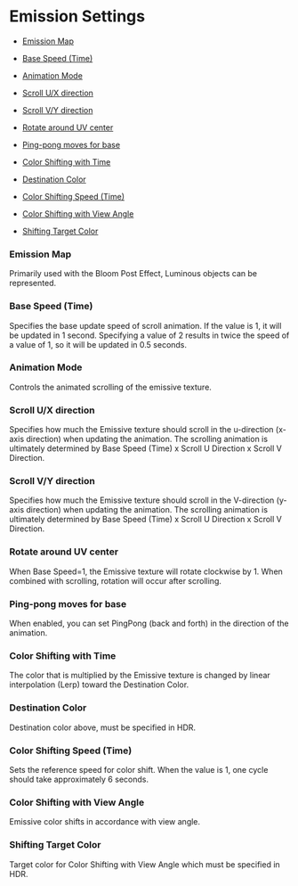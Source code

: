 # Emission Settings

* [Emission Map](#emission-map)
* [Base Speed (Time)](#base-speed-time)
* [Animation Mode](#animation-mode)
* [Scroll U/X direction](#scroll-ux-direction)
* [Scroll V/Y direction](#scroll-vy-direction)
* [Rotate around UV center](#rotate-around-uv-center)
* [Ping-pong moves for base](#ping-pong-moves-for-base)

* [Color Shifting with Time](#color-shifting-speed-time)
* [Destination Color](#destination-color)
* [Color Shifting Speed (Time)](#color-shifting-speed-time)

* [Color Shifting with View Angle](#color-shifting-with-view-angle)
* [Shifting Target Color](#shifting-target-color)


### Emission Map
Primarily used with the Bloom Post Effect, Luminous objects can be represented.

### Base Speed (Time)
Specifies the base update speed of scroll animation. If the value is 1, it will be updated in 1 second. Specifying a value of 2 results in twice the speed of a value of 1, so it will be updated in 0.5 seconds.

### Animation Mode
Controls the animated scrolling of the emissive texture.

### Scroll U/X direction
Specifies how much the Emissive texture should scroll in the u-direction (x-axis direction) when updating the animation. The scrolling animation is ultimately determined by Base Speed (Time) x Scroll U Direction x Scroll V Direction.

### Scroll V/Y direction
Specifies how much the Emissive texture should scroll in the V-direction (y-axis direction) when updating the animation. The scrolling animation is ultimately determined by Base Speed (Time) x Scroll U Direction x Scroll V Direction.

### Rotate around UV center
When Base Speed=1, the Emissive texture will rotate clockwise by 1. When combined with scrolling, rotation will occur after scrolling.

### Ping-pong moves for base
When enabled, you can set PingPong (back and forth) in the direction of the animation.

### Color Shifting with Time
The color that is multiplied by the Emissive texture is changed by linear interpolation (Lerp) toward the Destination Color.

### Destination Color
Destination color above, must be specified in HDR.

### Color Shifting Speed (Time)
Sets the reference speed for color shift. When the value is 1, one cycle should take approximately 6 seconds.

### Color Shifting with View Angle
Emissive color shifts in accordance with view angle.

### Shifting Target Color
Target color for Color Shifting with View Angle which must be specified in HDR.